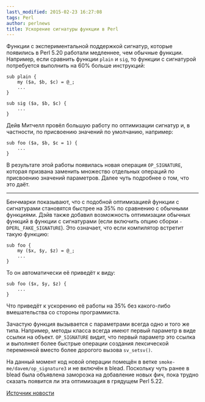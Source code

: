 ```yaml
---
last\_modified: 2015-02-23 16:27:08
tags: Perl
author: perlnews
title: Ускорение сигнатуры функции в Perl
---
```


Функции с экспериментальной поддержкой сигнатур, которые появились в Perl 5.20
работали медленнее, чем обычные функции. Например, если сравнить функции
`plain` и `sig`, то функции с сигнатурой потребуется выполнить на 60% больше
инструкций:

    sub plain {
        my ($a, $b, $c) = @_;
        ...
    }
    
    sub sig ($a, $b, $c) {
        ...
    }

Дейв Митчелл провёл большую работу по оптимизации сигнатур и, в частности, по
присвоению значений по умолчанию, например:

    sub foo ($a, $b, $c = 1) {
        ...
    }

В результате этой работы появилась новая операция `OP_SIGNATURE`, которая
призвана заменить множество отдельных операций по присвоению значений
параметров. Далее чуть подробнее о том, что это даёт.

---

Бенчмарки показывают, что с подобной оптимизацией функции с сигнатурами
становятся быстрее на 35% по сравнению с обычными функциями. Дэйв также добавил
возможность оптимизации обычных функций в функции с сигнатурами (если включить
опцию сборки `-DPERL_FAKE_SIGNATURE`). Это означает, что если компилятор
встретит такую функцию:

    sub foo {
        my ($x, $y, $z) = @_;
        ...
    }

То он автоматически её приведёт к виду:

    sub foo ($x, $y, $z) {
        ...
    }

Что приведёт к ускорению её работы на 35% без какого-либо вмешательства со
стороны программиста.

Зачастую функция вызывается с параметрами всегда одно и того же типа. Например,
методы класса всегда имеют первый параметр в виде ссылки на объект.
`OP_SIGNATURE` видит, что первый параметр это ссылка и выполняет более быстрые
операции создания лексической переменной вместо более дорогого вызова
`sv_setsv()`.

На данный момент код новой операции помещён в ветке
`smoke-me/davem/op_signature3` и не включён в blead. Поскольку чуть ранее в
blead была объявлена заморозка на добавление новых фич, пока трудно сказать
появится ли эта оптимизация в грядущем Perl 5.22.

[Источник
новости](http://www.nntp.perl.org/group/perl.perl5.porters/2015/02/msg226044.html)
